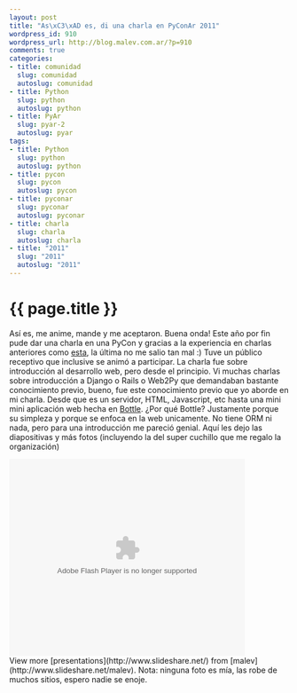 ```yaml
--- 
layout: post
title: "As\xC3\xAD es, di una charla en PyConAr 2011"
wordpress_id: 910
wordpress_url: http://blog.malev.com.ar/?p=910
comments: true
categories: 
- title: comunidad
  slug: comunidad
  autoslug: comunidad
- title: Python
  slug: python
  autoslug: python
- title: PyAr
  slug: pyar-2
  autoslug: pyar
tags: 
- title: Python
  slug: python
  autoslug: python
- title: pycon
  slug: pycon
  autoslug: pycon
- title: pyconar
  slug: pyconar
  autoslug: pyconar
- title: charla
  slug: charla
  autoslug: charla
- title: "2011"
  slug: "2011"
  autoslug: "2011"
---
```

{{ page.title }}
================
Así es, me anime, mande y me aceptaron. Buena onda! Este año por fin pude dar una charla en una PyCon y gracias a la experiencia en charlas anteriores como [esta](http://blog.malev.com.ar/2011/07/26/y-paso-el-pyday-gonzalez-catan/), la última no me salio tan mal :) Tuve un público receptivo que inclusive se animó a participar.
La charla fue sobre introducción al desarrollo web, pero desde el principio. Vi muchas charlas sobre introducción a Django o Rails o Web2Py que demandaban bastante conocimiento previo, bueno, fue este conocimiento previo que yo aborde en mi charla. Desde que es un servidor, HTML, Javascript, etc hasta una mini mini aplicación web hecha en [Bottle](http://bottlepy.org/docs/dev/). ¿Por qué Bottle? Justamente porque su simpleza y porque se enfoca en la web unicamente. No tiene ORM ni nada, pero para una introducción me pareció genial.
Aquí les dejo las diapositivas y más fotos (incluyendo la del super cuchillo que me regalo la organización)

<div style="width:425px" id="__ss_9632998">
  <object id="__sse9632998" width="425" height="355"><param name="movie" value="http://static.slidesharecdn.com/swf/ssplayer2.swf?doc=introalaweb-111010113659-phpapp02&stripped_title=introduccin-al-desarrollo-web&userName=malev" /><param name="allowFullScreen" value="true" /><param name="allowScriptAccess" value="always" /><embed name="__sse9632998" src="http://static.slidesharecdn.com/swf/ssplayer2.swf?doc=introalaweb-111010113659-phpapp02&stripped_title=introduccin-al-desarrollo-web&userName=malev" type="application/x-shockwave-flash" allowscriptaccess="always" allowfullscreen="true" width="425" height="355"></embed></object>
</div>
View more [presentations](http://www.slideshare.net/) from [malev](http://www.slideshare.net/malev).
Nota: ninguna foto es mía, las robe de muchos sitios, espero nadie se enoje.
